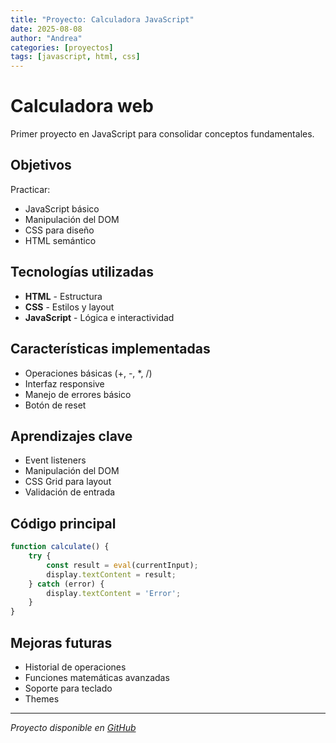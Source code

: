 ```yaml
---
title: "Proyecto: Calculadora JavaScript"
date: 2025-08-08
author: "Andrea"
categories: [proyectos]
tags: [javascript, html, css]
---
```


# Calculadora web

Primer proyecto en JavaScript para consolidar conceptos fundamentales.

## Objetivos

Practicar:
- JavaScript básico
- Manipulación del DOM
- CSS para diseño
- HTML semántico

## Tecnologías utilizadas

- **HTML** - Estructura
- **CSS** - Estilos y layout
- **JavaScript** - Lógica e interactividad

## Características implementadas

- Operaciones básicas (+, -, *, /)
- Interfaz responsive
- Manejo de errores básico
- Botón de reset

## Aprendizajes clave

- Event listeners
- Manipulación del DOM
- CSS Grid para layout
- Validación de entrada

## Código principal

```javascript
function calculate() {
    try {
        const result = eval(currentInput);
        display.textContent = result;
    } catch (error) {
        display.textContent = 'Error';
    }
}
```

## Mejoras futuras

- Historial de operaciones
- Funciones matemáticas avanzadas
- Soporte para teclado
- Themes

---

*Proyecto disponible en [GitHub](https://github.com/AndCarrillo)*
